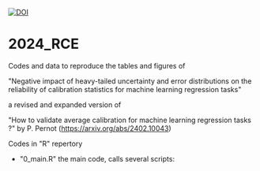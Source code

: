[![DOI](https://zenodo.org/badge/DOI/10.5281/zenodo.10666788.svg)](https://doi.org/10.5281/zenodo.10666788)


# 2024_RCE

Codes and data to reproduce the tables and figures of

"Negative impact of heavy-tailed uncertainty and
error distributions on the reliability of calibration
statistics for machine learning regression tasks"

a revised and expanded version of

"How to validate average calibration for machine learning regression tasks ?"
by P. Pernot (https://arxiv.org/abs/2402.10043) 

Codes in "R" repertory
* "0_main.R" the main code, calls several scripts:

